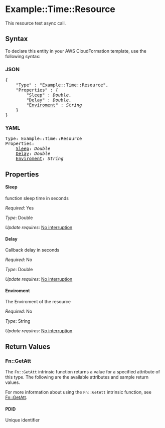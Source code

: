 # Example::Time::Resource

This resource test async call.

## Syntax

To declare this entity in your AWS CloudFormation template, use the following syntax:

### JSON

<pre>
{
    "Type" : "Example::Time::Resource",
    "Properties" : {
        "<a href="#sleep" title="Sleep">Sleep</a>" : <i>Double</i>,
        "<a href="#delay" title="Delay">Delay</a>" : <i>Double</i>,
        "<a href="#enviroment" title="Enviroment">Enviroment</a>" : <i>String</i>
    }
}
</pre>

### YAML

<pre>
Type: Example::Time::Resource
Properties:
    <a href="#sleep" title="Sleep">Sleep</a>: <i>Double</i>
    <a href="#delay" title="Delay">Delay</a>: <i>Double</i>
    <a href="#enviroment" title="Enviroment">Enviroment</a>: <i>String</i>
</pre>

## Properties

#### Sleep

function sleep time in seconds

_Required_: Yes

_Type_: Double

_Update requires_: [No interruption](https://docs.aws.amazon.com/AWSCloudFormation/latest/UserGuide/using-cfn-updating-stacks-update-behaviors.html#update-no-interrupt)

#### Delay

Callback delay in seconds

_Required_: No

_Type_: Double

_Update requires_: [No interruption](https://docs.aws.amazon.com/AWSCloudFormation/latest/UserGuide/using-cfn-updating-stacks-update-behaviors.html#update-no-interrupt)

#### Enviroment

The Enviroment of the resource

_Required_: No

_Type_: String

_Update requires_: [No interruption](https://docs.aws.amazon.com/AWSCloudFormation/latest/UserGuide/using-cfn-updating-stacks-update-behaviors.html#update-no-interrupt)

## Return Values

### Fn::GetAtt

The `Fn::GetAtt` intrinsic function returns a value for a specified attribute of this type. The following are the available attributes and sample return values.

For more information about using the `Fn::GetAtt` intrinsic function, see [Fn::GetAtt](https://docs.aws.amazon.com/AWSCloudFormation/latest/UserGuide/intrinsic-function-reference-getatt.html).

#### PDID

Unique identifier

